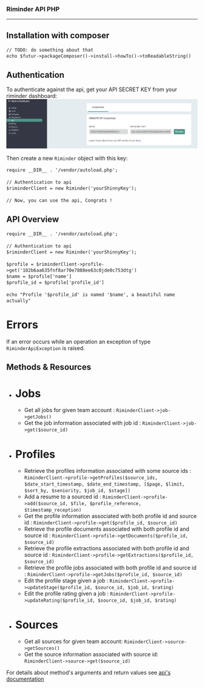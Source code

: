 ### Riminder API PHP
-------------
## Installation with composer

```
// TODO: do something about that
echo $futur->packageComposer()->install->howTo()->toReadableString()
```

## Authentication

To authenticate against the api, get your API SECRET KEY from your riminder
dashboard:
![findApiSecret](./secretLocation.png)

Then create a new `Riminder` object with this key:
```
require __DIR__ . '/vendor/autoload.php';

// Authentication to api
$riminderClient = new Riminder('yourShinnyKey');

// Now, you can use the api, Congrats !

```

## API Overview

```
require __DIR__ . '/vendor/autoload.php';

// Authentication to api
$riminderClient = new Riminder('yourShinnyKey');

$profile = $riminderClient->profile->get('102b6aa635fnf8ar70e7888ee63c0jde0c753dtg')
$name = $profile['name']
$profile_id = $profile['profile_id']

echo "Profile '$profile_id' is named '$name', a beautiful name actually"
```
# Errors
If an error occurs while an operation an exception of type `RiminderApiException` is raised.

## Methods & Resources

* # Jobs
  * Get all jobs for given team account : `RiminderClient->job->getJobs()`
  * Get the job information associated with job id : `RiminderClient->job->get($source_id)`
* # Profiles
  * Retrieve the profiles information associated with some source ids : `RiminderClient->profile->getProfiles($source_ids, $date_start_timestamp, $date_end_timestamp, [$page, $limit, $sort_by, $seniority, $job_id, $stage])`
  * Add a resume to a sourced id : `RiminderClient->profile->add($source_id, $file, $profile_reference, $timestamp_reception)`
  * Get the profile information associated with both profile id and source id : `RiminderClient->profile->get($profile_id, $source_id)`
  * Retrieve the profile documents associated with both profile id and source id : `RiminderClient->profile->getDocuments($profile_id, $source_id)`
  * Retrieve the profile extractions associated with both profile id and source id : `RiminderClient->profile->getExtractions($profile_id, $source_id)`
  * Retrieve the profile jobs associated with both profile id and source id : `RiminderClient->profile->getJobs($profile_id, $source_id)`
  * Edit the profile stage given a job : `RiminderClient->profile->updateStage($profile_id, $source_id, $job_id, $rating)`
  * Edit the profile rating given a job : `RiminderClient->profile->updateRating($profile_id, $source_id, $job_id, $rating)`
* # Sources
  * Get all sources for given team account: `RiminderClient->source->getSources()`
  * Get the source information associated with source id: `RiminderClient->source->get($source_id)`

For details about method's arguments and return values see [api's documentation](https://developers.riminder.net/v1.0/reference#source)
